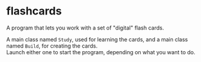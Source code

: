 flashcards
==========

A program that lets you work with a set of "digital" flash cards.<br>

A main class named <code>Study</code>, used for learning the cards, and a main class named <code>Build</code>, for creating the cards.<br>
Launch either one to start the program, depending on what you want to do. 
